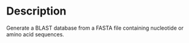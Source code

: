 # Description

Generate a BLAST database from a FASTA file containing nucleotide or amino acid sequences.
